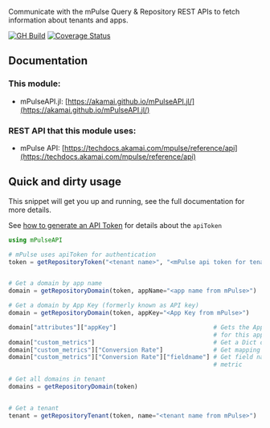 Communicate with the mPulse Query & Repository REST APIs to fetch information about tenants and apps.

[![GH Build](https://github.com/akamai/mPulseAPI.jl/workflows/CI/badge.svg)](https://github.com/akamai/mPulseAPI.jl/actions/workflows/CI.yml?query=branch%3Amain)
[![Coverage Status](https://coveralls.io/repos/github/akamai/mPulseAPI.jl/badge.svg?branch=main)](https://coveralls.io/github/akamai/mPulseAPI.jl?branch=main)

## Documentation

### This module:
* mPulseAPI.jl: [https://akamai.github.io/mPulseAPI.jl/](https://akamai.github.io/mPulseAPI.jl/)

### REST API that this module uses:
* mPulse API: [https://techdocs.akamai.com/mpulse/reference/api](https://techdocs.akamai.com/mpulse/reference/api)

## Quick and dirty usage
This snippet will get you up and running, see the full documentation for more details.

See [how to generate an API Token](/docs/src/apiToken.md) for details about the `apiToken`

```julia
using mPulseAPI

# mPulse uses apiToken for authentication
token = getRepositoryToken("<tenant name>", "<mPulse api token for tenant>")


# Get a domain by app name
domain = getRepositoryDomain(token, appName="<app name from mPulse>")

# Get a domain by App Key (formerly known as API key)
domain = getRepositoryDomain(token, appKey="<App Key from mPulse>")

domain["attributes"]["appKey"]                           # Gets the App Key (formerly known as API key)
                                                         # for this app
domain["custom_metrics"]                                 # Get a Dict of custom metrics
domain["custom_metrics"]["Conversion Rate"]              # Get mapping for Conversion Rate custom metric
domain["custom_metrics"]["Conversion Rate"]["fieldname"] # Get field name for Conversion Rate custom
                                                         # metric

# Get all domains in tenant
domains = getRepositoryDomain(token)


# Get a tenant
tenant = getRepositoryTenant(token, name="<tenant name from mPulse>")
```

